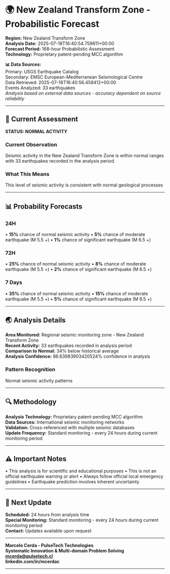 # 🌍 New Zealand Transform Zone - Probabilistic Forecast

**Region:** New Zealand Transform Zone  
**Analysis Date:** 2025-07-18T16:40:54.759611+00:00  
**Forecast Period:** 168-hour Probabilistic Assessment  
**Technology:** Proprietary patent-pending MCC algorithm  

**📊 Data Sources:**  
Primary: USGS Earthquake Catalog  
Secondary: EMSC European-Mediterranean Seismological Centre  
Data Retrieved: 2025-07-18T16:40:56.458412+00:00  
Events Analyzed: 33 earthquakes  
*Analysis based on external data sources - accuracy dependent on source reliability*

---

## 🎯 Current Assessment

**STATUS: NORMAL ACTIVITY**

### Current Observation
Seismic activity in the New Zealand Transform Zone is within normal ranges with 33 earthquakes recorded in the analysis period.

### What This Means
This level of seismic activity is consistent with normal geological processes

---

## 📊 Probability Forecasts

### 24H
• **15%** chance of normal seismic activity
• **5%** chance of moderate earthquake (M 5.5 +)
• **1%** chance of significant earthquake (M 6.5 +)

### 72H
• **25%** chance of normal seismic activity
• **8%** chance of moderate earthquake (M 5.5 +)
• **2%** chance of significant earthquake (M 6.5 +)

### 7 Days
• **35%** chance of normal seismic activity
• **15%** chance of moderate earthquake (M 5.5 +)
• **5%** chance of significant earthquake (M 6.5 +)

---

## 🌏 Analysis Details
**Area Monitored:** Regional seismic monitoring zone - New Zealand Transform Zone  
**Recent Activity:** 33 earthquakes recorded in analysis period  
**Comparison to Normal:** 34% below historical average  
**Analysis Confidence:** 86.63983903420524% confidence in analysis  

### Pattern Recognition
Normal seismic activity patterns

---

## 🔍 Methodology
**Analysis Technology:** Proprietary patent-pending MCC algorithm  
**Data Sources:** International seismic monitoring networks  
**Validation:** Cross-referenced with multiple seismic databases  
**Update Frequency:** Standard monitoring - every 24 hours during current monitoring period  

---

## ⚠️ Important Notes
• This analysis is for scientific and educational purposes
• This is not an official earthquake warning or alert
• Always follow official local emergency guidelines
• Earthquake prediction involves inherent uncertainty

---

## 📅 Next Update
**Scheduled:** 24 hours from analysis time  
**Special Monitoring:** Standard monitoring - every 24 hours during current monitoring period  
**Contact:** Updates available upon request  

---

**Marcelo Cerda - PulseTech Technologies**  
**Systematic Innovation & Multi-domain Problem Solving**  
**mcerda@pulsetech.cl**  
**linkedin.com/in/mcerdac**

---
